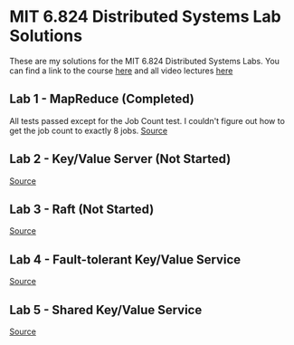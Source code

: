 # MIT 6.824 Distributed Systems Lab Solutions

These are my solutions for the MIT 6.824 Distributed Systems Labs. You can find a link to the course [here](https://learncs.me/mit/6.824) and all video lectures [here](https://www.youtube.com/playlist?list=PLrw6a1wE39_tb2fErI4-WkMbsvGQk9_UB)

## Lab 1 - MapReduce (Completed)

All tests passed except for the Job Count test. I couldn't figure out how to get the job count to exactly 8 jobs. [Source](https://pdos.csail.mit.edu/6.824/labs/lab-mr.html)

## Lab 2 - Key/Value Server  (Not Started)

[Source](https://pdos.csail.mit.edu/6.824/labs/lab-kvsrv.html)

## Lab 3 - Raft (Not Started)

[Source](https://pdos.csail.mit.edu/6.824/labs/lab-raft.html)

## Lab 4 - Fault-tolerant Key/Value Service

[Source](https://pdos.csail.mit.edu/6.824/labs/lab-kvraft.html)

## Lab 5 - Shared Key/Value Service

[Source](https://pdos.csail.mit.edu/6.824/labs/lab-shard.html)